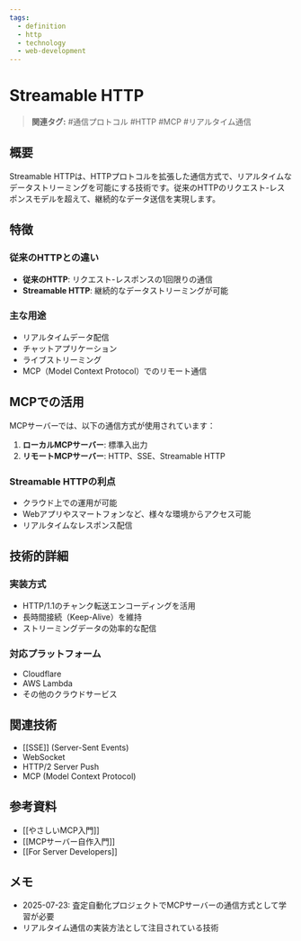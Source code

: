 ```yaml
---
tags:
  - definition
  - http
  - technology
  - web-development
---
```


# Streamable HTTP

> **関連タグ:** #通信プロトコル #HTTP #MCP #リアルタイム通信

## 概要

Streamable HTTPは、HTTPプロトコルを拡張した通信方式で、リアルタイムなデータストリーミングを可能にする技術です。従来のHTTPのリクエスト-レスポンスモデルを超えて、継続的なデータ送信を実現します。

## 特徴

### 従来のHTTPとの違い
- **従来のHTTP**: リクエスト-レスポンスの1回限りの通信
- **Streamable HTTP**: 継続的なデータストリーミングが可能

### 主な用途
- リアルタイムデータ配信
- チャットアプリケーション
- ライブストリーミング
- MCP（Model Context Protocol）でのリモート通信

## MCPでの活用

MCPサーバーでは、以下の通信方式が使用されています：

1. **ローカルMCPサーバー**: 標準入出力
2. **リモートMCPサーバー**: HTTP、SSE、Streamable HTTP

### Streamable HTTPの利点
- クラウド上での運用が可能
- Webアプリやスマートフォンなど、様々な環境からアクセス可能
- リアルタイムなレスポンス配信

## 技術的詳細

### 実装方式
- HTTP/1.1のチャンク転送エンコーディングを活用
- 長時間接続（Keep-Alive）を維持
- ストリーミングデータの効率的な配信

### 対応プラットフォーム
- Cloudflare
- AWS Lambda
- その他のクラウドサービス

## 関連技術

- [[SSE]] (Server-Sent Events)
- WebSocket
- HTTP/2 Server Push
- MCP (Model Context Protocol)

## 参考資料

- [[やさしいMCP入門]]
- [[MCPサーバー自作入門]]
- [[For Server Developers]]

## メモ

- 2025-07-23: 査定自動化プロジェクトでMCPサーバーの通信方式として学習が必要
- リアルタイム通信の実装方法として注目されている技術 